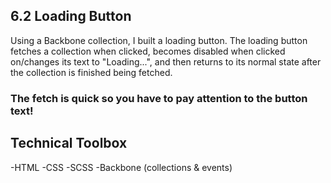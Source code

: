 ## 6.2 Loading Button
Using a Backbone collection, I built a loading button. The loading button fetches a collection when clicked, becomes disabled when clicked on/changes its text to "Loading...", and then returns to its normal state after the collection is finished being fetched.

### The fetch is quick so you have to pay attention to the button text! 

## Technical Toolbox
-HTML -CSS -SCSS -Backbone (collections & events)
